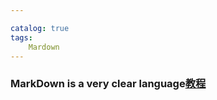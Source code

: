 ```yaml
---

catalog: true
tags:
    Mardown
---
```

### MarkDown is a very clear language[教程](https://blog.csdn.net/CynalFly/article/details/118880498) ###